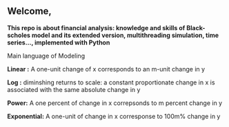 ## Welcome,

**This repo is about financial analysis: knowledge and skills of Black-scholes model and its extended version, multithreading simulation, time series..., implemented with Python**



Main language of Modeling

**Linear :**
A one-unit change of x corresponds to an m-unit change in y

**Log :** 
diminshing returns to scale: a constant proportionate change in x is associated with the same absolute change in y

**Power:** 
A one percent of change in x correpsonds to m percent change in y

**Exponential:**
A one-unit of change in x corresponse to 100m% change in y


